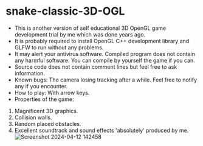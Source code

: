 # snake-classic-3D-OGL
- This is another version of self educational 3D OpenGL game development trial by me which was done years ago.
- It is probably required to install OpenGL C++ development library and GLFW to run without any problems.
- It may alert your antivirus software. Compiled program does not contain any harmful software. You can compile by yourself the game if you can.
- Source code does not contain comment lines but feel free to ask information.
- Known bugs: The camera losing tracking after a while. Feel free to notify any if you encounter.
- How to play: With arrow keys.
- Properties of the game:
1. Magnificent 3D graphics.
2. Collision walls.
3. Random placed obstacles.
4. Excellent soundtrack and sound effects 'absolutely' produced by me.
![Screenshot 2024-04-12 142458](https://github.com/burakozyurek/snake-classic-3D-OGL/assets/50398880/238bdfc2-883c-4e3c-bb7a-50e86c69febe)
